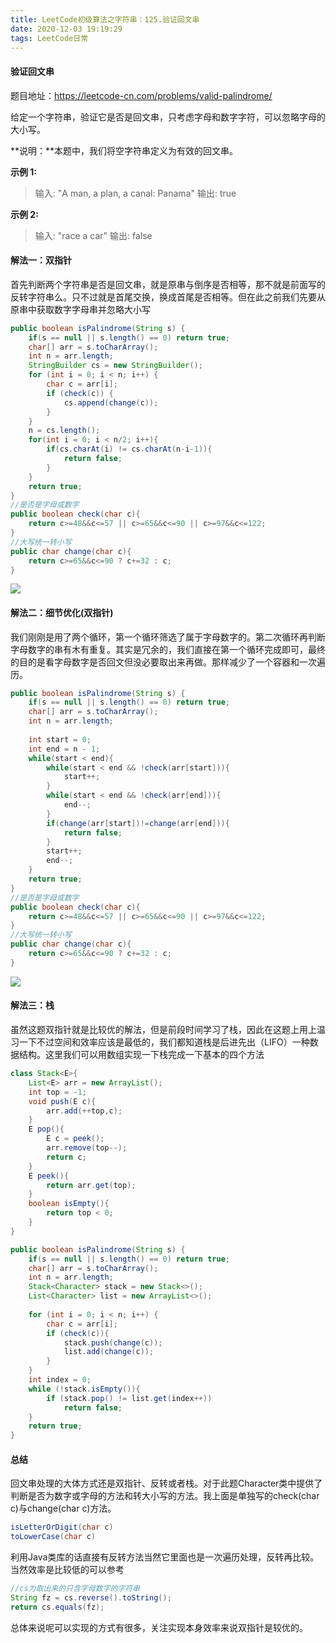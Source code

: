 ```yaml
---
title: LeetCode初级算法之字符串：125.验证回文串
date: 2020-12-03 19:19:29
tags: LeetCode日常
---
```


#### 验证回文串

题目地址：https://leetcode-cn.com/problems/valid-palindrome/

给定一个字符串，验证它是否是回文串，只考虑字母和数字字符，可以忽略字母的大小写。<!--more-->

**说明：**本题中，我们将空字符串定义为有效的回文串。

**示例 1:**

> 输入: "A man, a plan, a canal: Panama"
> 输出: true

**示例 2:**

> 输入: "race a car"
> 输出: false



#### 解法一：双指针

首先判断两个字符串是否是回文串，就是原串与倒序是否相等，那不就是前面写的反转字符串么。只不过就是首尾交换，换成首尾是否相等。但在此之前我们先要从原串中获取数字字母串并忽略大小写

```java
public boolean isPalindrome(String s) {
    if(s == null || s.length() == 0) return true;
    char[] arr = s.toCharArray();
    int n = arr.length;
    StringBuilder cs = new StringBuilder();
    for (int i = 0; i < n; i++) {
        char c = arr[i];
        if (check(c)) {
            cs.append(change(c));
        }
    }
    n = cs.length();
    for(int i = 0; i < n/2; i++){
        if(cs.charAt(i) != cs.charAt(n-i-1)){
            return false;
        }
    }
    return true;
}
//是否是字母或数字
public boolean check(char c){
    return c>=48&&c<=57 || c>=65&&c<=90 || c>=97&&c<=122;
}
//大写统一转小写
public char change(char c){
    return c>=65&&c<=90 ? c+=32 : c;
}
```

![](https://gitee-blogimage.oss-cn-beijing.aliyuncs.com/blogImage/%E9%AA%8C%E8%AF%81%E5%9B%9E%E6%96%87%E4%B8%B2/1.png)

#### 解法二：细节优化(双指针)

我们刚刚是用了两个循环，第一个循环筛选了属于字母数字的。第二次循环再判断字母数字的串有木有重复。其实是冗余的，我们直接在第一个循环完成即可，最终的目的是看字母数字是否回文但没必要取出来再做。那样减少了一个容器和一次遍历。

```java
public boolean isPalindrome(String s) {
    if(s == null || s.length() == 0) return true;
    char[] arr = s.toCharArray();
    int n = arr.length;
    
    int start = 0;
    int end = n - 1;
    while(start < end){
        while(start < end && !check(arr[start])){
            start++;
        }
        while(start < end && !check(arr[end])){
            end--;
        }
        if(change(arr[start])!=change(arr[end])){
            return false;
        }
        start++;
        end--;
    }
    return true;
}
//是否是字母或数字
public boolean check(char c){
    return c>=48&&c<=57 || c>=65&&c<=90 || c>=97&&c<=122;
}
//大写统一转小写
public char change(char c){
    return c>=65&&c<=90 ? c+=32 : c;
}
```

![](https://gitee-blogimage.oss-cn-beijing.aliyuncs.com/blogImage/%E9%AA%8C%E8%AF%81%E5%9B%9E%E6%96%87%E4%B8%B2/2.png)

#### 解法三：栈

虽然这题双指针就是比较优的解法，但是前段时间学习了栈，因此在这题上用上温习一下不过空间和效率应该是最低的，我们都知道栈是后进先出（LIFO）一种数据结构。这里我们可以用数组实现一下栈完成一下基本的四个方法

```java
class Stack<E>{
    List<E> arr = new ArrayList();
    int top = -1;        
    void push(E c){
        arr.add(++top,c);
    }
    E pop(){
        E c = peek();
        arr.remove(top--);
        return c;
    }
    E peek(){
        return arr.get(top);
    }
    boolean isEmpty(){
        return top < 0;
    }
}
```
```java
public boolean isPalindrome(String s) {
    if(s == null || s.length() == 0) return true;
    char[] arr = s.toCharArray();
    int n = arr.length;
    Stack<Character> stack = new Stack<>();
    List<Character> list = new ArrayList<>();
        
    for (int i = 0; i < n; i++) {
        char c = arr[i];
        if (check(c)){
            stack.push(change(c));
            list.add(change(c));
        }
    }
    int index = 0;
    while (!stack.isEmpty()){
        if (stack.pop() != list.get(index++))
            return false;
    }
    return true;
}
```



#### 总结

回文串处理的大体方式还是双指针、反转或者栈。对于此题Character类中提供了判断是否为数字或字母的方法和转大小写的方法。我上面是单独写的check(char c)与change(char c)方法。

```java
isLetterOrDigit(char c)
toLowerCase(char c)
```

利用Java类库的话直接有反转方法当然它里面也是一次遍历处理，反转再比较。当然效率是比较低的可以参考

```java
//cs为取出来的只含字母数字的字符串
String fz = cs.reverse().toString();
return cs.equals(fz);
```

总体来说呢可以实现的方式有很多，关注实现本身效率来说双指针是较优的。